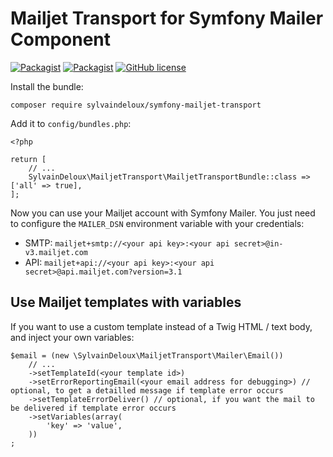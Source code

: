 Mailjet Transport for Symfony Mailer Component
==============================================

[![Packagist](https://img.shields.io/packagist/v/sylvaindeloux/symfony-mailjet-transport.svg)](https://packagist.org/packages/sylvaindeloux/symfony-mailjet-transport)
[![Packagist](https://img.shields.io/packagist/dt/sylvaindeloux/symfony-mailjet-transport.svg)](https://packagist.org/packages/sylvaindeloux/symfony-mailjet-transport)
[![GitHub license](https://img.shields.io/badge/license-MIT-blue.svg)](https://github.com/sylvaindeloux/symfony-mailjet-transport/blob/master/LICENSE.md)

Install the bundle:

    composer require sylvaindeloux/symfony-mailjet-transport

Add it to `config/bundles.php`:

    <?php

    return [
        // ...
        SylvainDeloux\MailjetTransport\MailjetTransportBundle::class => ['all' => true],
    ];

Now you can use your Mailjet account with Symfony Mailer. You just need to configure the `MAILER_DSN` environment variable with your credentials:

* SMTP: `mailjet+smtp://<your api key>:<your api secret>@in-v3.mailjet.com`
* API: `mailjet+api://<your api key>:<your api secret>@api.mailjet.com?version=3.1`

Use Mailjet templates with variables
------------------------------------

If you want to use a custom template instead of a Twig HTML / text body, and inject your own variables:

    $email = (new \SylvainDeloux\MailjetTransport\Mailer\Email())
        // ...
        ->setTemplateId(<your template id>)
        ->setErrorReportingEmail(<your email address for debugging>) // optional, to get a detailled message if template error occurs
        ->setTemplateErrorDeliver() // optional, if you want the mail to be delivered if template error occurs
        ->setVariables(array(
            'key' => 'value',
        ))
    ;
